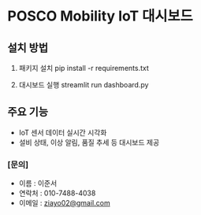 # POSCO Mobility IoT 대시보드

## 설치 방법

1. 패키지 설치
pip install -r requirements.txt


2. 대시보드 실행
streamlit run dashboard.py


## 주요 기능
- IoT 센서 데이터 실시간 시각화
- 설비 상태, 이상 알림, 품질 추세 등 대시보드 제공


### [문의]

- 이름 : 이준서
- 연락처 : 010-7488-4038
- 이메일 : ziayo02@gmail.com
